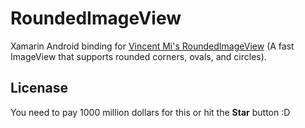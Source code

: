 # RoundedImageView
 Xamarin Android binding for [Vincent Mi's RoundedImageView](https://github.com/vinc3m1/RoundedImageView) (A fast ImageView that supports rounded corners, ovals, and circles).

## Licenase
You need to pay 1000 million dollars for this or hit the __Star__ button :D